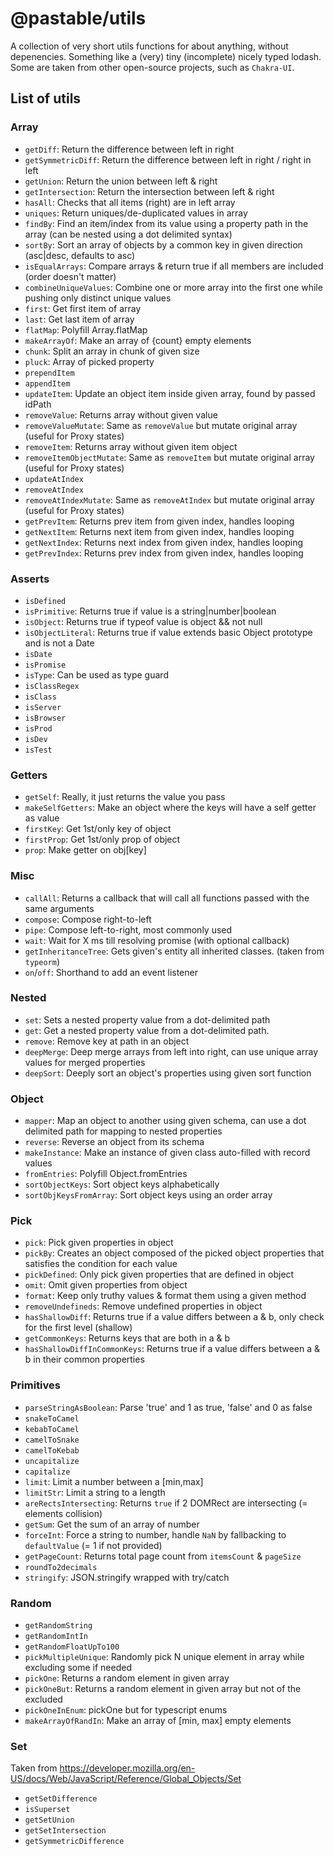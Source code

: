 # @pastable/utils

A collection of very short utils functions for about anything, without depenencies. Something like a (very) tiny (incomplete) nicely typed lodash.
Some are taken from other open-source projects, such as `Chakra-UI`.

## List of utils

### Array

-   `getDiff`: Return the difference between left in right
-   `getSymmetricDiff`: Return the difference between left in right / right in left
-   `getUnion`: Return the union between left & right
-   `getIntersection`: Return the intersection between left & right
-   `hasAll`: Checks that all items (right) are in left array
-   `uniques`: Return uniques/de-duplicated values in array
-   `findBy`: Find an item/index from its value using a property path in the array (can be nested using a dot delimited syntax)
-   `sortBy`: Sort an array of objects by a common key in given direction (asc|desc, defaults to asc)
-   `isEqualArrays`: Compare arrays & return true if all members are included (order doesn't matter)
-   `combineUniqueValues`: Combine one or more array into the first one while pushing only distinct unique values
-   `first`: Get first item of array
-   `last`: Get last item of array
-   `flatMap`: Polyfill Array.flatMap
-   `makeArrayOf`: Make an array of {count} empty elements
-   `chunk`: Split an array in chunk of given size
-   `pluck`: Array of picked property
-   `prependItem`
-   `appendItem`
-   `updateItem`: Update an object item inside given array, found by passed idPath
-   `removeValue`: Returns array without given value
-   `removeValueMutate`: Same as `removeValue` but mutate original array (useful for Proxy states)
-   `removeItem`: Returns array without given item object
-   `removeItemObjectMutate`: Same as `removeItem` but mutate original array (useful for Proxy states)
-   `updateAtIndex`
-   `removeAtIndex`
-   `removeAtIndexMutate`: Same as `removeAtIndex` but mutate original array (useful for Proxy states)
-   `getPrevItem`: Returns prev item from given index, handles looping
-   `getNextItem`: Returns next item from given index, handles looping
-   `getNextIndex`: Returns next index from given index, handles looping
-   `getPrevIndex`: Returns prev index from given index, handles looping

### Asserts

-   `isDefined`
-   `isPrimitive`: Returns true if value is a string|number|boolean
-   `isObject`: Returns true if typeof value is object && not null
-   `isObjectLiteral`: Returns true if value extends basic Object prototype and is not a Date
-   `isDate`
-   `isPromise`
-   `isType`: Can be used as type guard
-   `isClassRegex`
-   `isClass`
-   `isServer`
-   `isBrowser`
-   `isProd`
-   `isDev`
-   `isTest`

### Getters

-   `getSelf`: Really, it just returns the value you pass
-   `makeSelfGetters`: Make an object where the keys will have a self getter as value
-   `firstKey`: Get 1st/only key of object
-   `firstProp`: Get 1st/only prop of object
-   `prop`: Make getter on obj[key]

### Misc

-   `callAll`: Returns a callback that will call all functions passed with the same arguments
-   `compose`: Compose right-to-left
-   `pipe`: Compose left-to-right, most commonly used
-   `wait`: Wait for X ms till resolving promise (with optional callback)
-   `getInheritanceTree`: Gets given's entity all inherited classes. (taken from `typeorm`)
-   `on`/`off`: Shorthand to add an event listener

### Nested

-   `set`: Sets a nested property value from a dot-delimited path
-   `get`: Get a nested property value from a dot-delimited path.
-   `remove`: Remove key at path in an object
-   `deepMerge`: Deep merge arrays from left into right, can use unique array values for merged properties
-   `deepSort`: Deeply sort an object's properties using given sort function

### Object

-   `mapper`: Map an object to another using given schema, can use a dot delimited path for mapping to nested properties
-   `reverse`: Reverse an object from its schema
-   `makeInstance`: Make an instance of given class auto-filled with record values
-   `fromEntries`: Polyfill Object.fromEntries
-   `sortObjectKeys`: Sort object keys alphabetically
-   `sortObjKeysFromArray`: Sort object keys using an order array

### Pick

-   `pick`: Pick given properties in object
-   `pickBy`: Creates an object composed of the picked object properties that satisfies the condition for each value
-   `pickDefined`: Only pick given properties that are defined in object
-   `omit`: Omit given properties from object
-   `format`: Keep only truthy values & format them using a given method
-   `removeUndefineds`: Remove undefined properties in object
-   `hasShallowDiff`: Returns true if a value differs between a & b, only check for the first level (shallow)
-   `getCommonKeys`: Returns keys that are both in a & b
-   `hasShallowDiffInCommonKeys`: Returns true if a value differs between a & b in their common properties

### Primitives

-   `parseStringAsBoolean`: Parse 'true' and 1 as true, 'false' and 0 as false
-   `snakeToCamel`
-   `kebabToCamel`
-   `camelToSnake`
-   `camelToKebab`
-   `uncapitalize`
-   `capitalize`
-   `limit`: Limit a number between a [min,max]
-   `limitStr`: Limit a string to a length
-   `areRectsIntersecting`: Returns `true` if 2 DOMRect are intersecting (= elements collision)
-   `getSum`: Get the sum of an array of number
-   `forceInt`: Force a string to number, handle `NaN` by fallbacking to `defaultValue` (= 1 if not provided)
-   `getPageCount`: Returns total page count from `itemsCount` & `pageSize`
-   `roundTo2decimals`
-   `stringify`: JSON.stringify wrapped with try/catch

### Random

-   `getRandomString`
-   `getRandomIntIn`
-   `getRandomFloatUpTo100`
-   `pickMultipleUnique`: Randomly pick N unique element in array while excluding some if needed
-   `pickOne`: Returns a random element in given array
-   `pickOneBut`: Returns a random element in given array but not of the excluded
-   `pickOneInEnum`: pickOne but for typescript enums
-   `makeArrayOfRandIn`: Make an array of [min, max] empty elements

### Set

Taken from https://developer.mozilla.org/en-US/docs/Web/JavaScript/Reference/Global_Objects/Set

-   `getSetDifference`
-   `isSuperset`
-   `getSetUnion`
-   `getSetIntersection`
-   `getSymmetricDifference`
